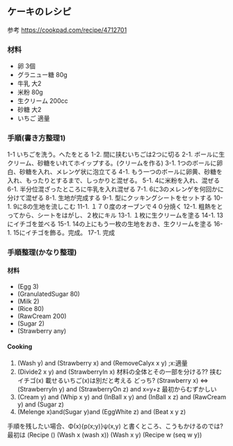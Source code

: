 ## ケーキのレシピ
参考 https://cookpad.com/recipe/4712701


### 材料
- 卵 3個
- グラニュー糖 80g
- 牛乳 大2
- 米粉 80g
- 生クリーム 200cc
- 砂糖 大2
- いちご 適量


### 手順(書き方整理1)
1-1 いちごを洗う。へたをとる
1-2. 間に挟むいちごは2つに切る
2-1. ボールに生クリーム、砂糖をいれてホイップする。(クリームを作る)
3-1. 1つのボールに卵白、砂糖を入れ、メレンゲ状に泡立てる
4-1. もう一つのボールに卵黄、砂糖を入れ、もったりとするまで、しっかりと混ぜる。
5-1. 4に米粉を入れ、混ぜる
6-1. 半分位混ざったところに牛乳を入れ混ぜる
7-1. 6に3のメレンゲを何回かに分けて混ぜる
8-1. 生地が完成する
9-1. 型にクッキングシートをセットする
10-1. 9に8の生地を流しこむ
11-1. １７０度のオーブンで４０分焼く
12-1. 粗熱をとってから、シートをはがし、２枚にキル
13-1. １枚に生クリームを塗る
14-1.  13にイチゴを並べる
15-1. 14の上にもう一枚の生地をおき、生クリームを塗る
16-1. 15にイチゴを飾る。完成。
17-1. 完成


### 手順整理(かなり整理)
#### 材料
   - (Egg 3)
   - (GranulatedSugar 80)
   - (Milk 2)
   - (Rice 80)
   - (RawCream 200)
   - (Sugar 2)
   - (Strawberry any)
#### Cooking
   1) (Wash y) and (Strawberry x) and (RemoveCalyx x y) ;x:適量
   2) (Divide2 x y) and (StrawberryIn x)
   材料の全体とその一部を分ける??
   挟むイチゴ(x) 載せるいちご(x)は別だと考える
   どっち?
   (Strawberry x) <=> (StrawberryIn y) and (StrawberryOn z) and x=y+z
   最初からむずかしい
   3) (Cream y) and (Whip x y) and (InBall x y) and (InBall x z) and (RawCream y) and (Sugar z)
   4) (Melenge x)and(Sugar y)and (EggWhite z) and (Beat x y z)



手順を残したい場合、Φ(x){p(x;y)}ψ(x,y) と書くところ、こうもかけるのでは?
最初は (Recipe ()
(Wash x (wash x))
 (Wash x y) (Recipe w (seq w y))
 
